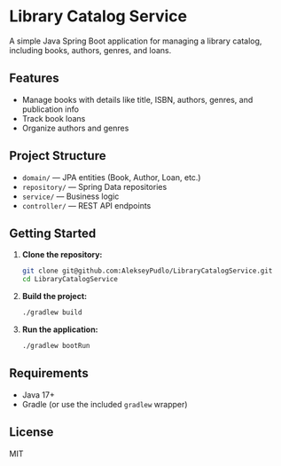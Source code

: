 # Library Catalog Service

A simple Java Spring Boot application for managing a library catalog, including books, authors, genres, and loans.

## Features

- Manage books with details like title, ISBN, authors, genres, and publication info
- Track book loans
- Organize authors and genres

## Project Structure

- `domain/` — JPA entities (Book, Author, Loan, etc.)
- `repository/` — Spring Data repositories
- `service/` — Business logic
- `controller/` — REST API endpoints

## Getting Started

1. **Clone the repository:**

   ```sh
   git clone git@github.com:AlekseyPudlo/LibraryCatalogService.git
   cd LibraryCatalogService
   ```

2. **Build the project:**

   ```sh
   ./gradlew build
   ```

3. **Run the application:**
   ```sh
   ./gradlew bootRun
   ```

## Requirements

- Java 17+
- Gradle (or use the included `gradlew` wrapper)

## License

MIT
